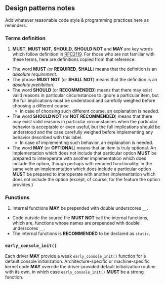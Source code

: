 Design patterns notes
------

Add whatever reasonable code style & programming practices here as reminders.

### Terms definition

1. **MUST**, **MUST NOT**, **SHOULD**, **SHOULD NOT** and **MAY** are key words
  which follow definition in [RFC2119](https://www.ietf.org/rfc/rfc2119.txt).
  For those who are not familiar with these terms, here are definitions copied
  from that reference:
  * The word **MUST** (or **REQUIRED**, **SHALL**) means that the definition
    is an *absolute requirement*.
  * The phrase **MUST NOT** (or **SHALL NOT**) means that the definition
    is an *absolute prehibition*.
  * The word **SHOULD** (or **RECOMMENDED**) means that there may exist
    valid reasons in particular circumstances to ignore a particular item, but
    the full implications must be understood and carefully weighed before
    choosing a different course.
    - In case of choosing such different course, an explanation is needed.
  * The word **SHOULD NOT** (or **NOT RECOMMENDED**) means that
    there may exist valid reasons in particular circumstances when the
    particular behavior is acceptable or even useful, but the full
    implications should be understood and the case carefully weighed
    before implementing any behavior described with this label.
    - In case of implementing such behavior, an explanation is needed.
  * The word **MAY** (or **OPTIONAL**) means that an item is truly optional.
    An implementation which does not include that particular option **MUST** be
    prepared to interoperate with another implementation which does
    include the option, though perhaps with reduced functionality. In the
    same vein an implementation which does include a particular option
    **MUST** be prepared to interoperate with another implementation which
    does not include the option (except, of course, for the feature the
    option provides.)

### Functions

1. Internal functions **MAY** be prepended with double underscores `__`.
  * Code outside the source file **MUST NOT** call the internal functions,
    which are, functions whose names are prepended with double underscores `__`.
  * The internal functions is **RECOMMENDED** to be declared as `static`.

### `early_console_init()`

Each driver **MAY** provide a weak `early_console_init()` function for a default
console initialization.  Architecture-specific or machine-specific kernel code
**MAY** override the driver-provided default initialization routine with its
own, in which case `early_console_init()` **MUST** be a strong function.
